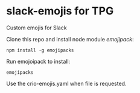# slack-emojis for TPG

Custom emojis for Slack

Clone this repo and install node module _emojipack_:

```
npm install -g emojipacks
```

Run emojoipack to install:

```
emojipacks
``` 

Use the crio-emojis.yaml when file is requested.
